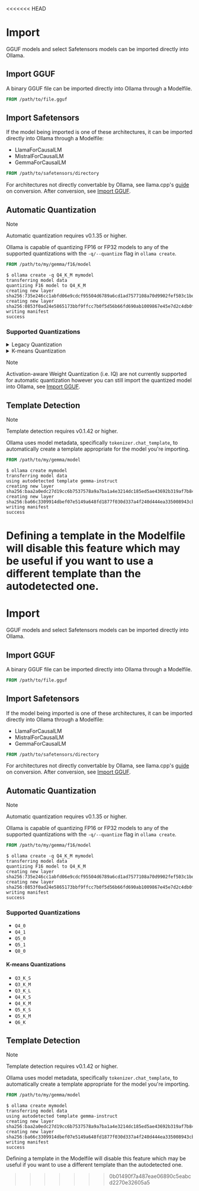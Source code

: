 <<<<<<< HEAD
# Import

GGUF models and select Safetensors models can be imported directly into Ollama.

## Import GGUF

A binary GGUF file can be imported directly into Ollama through a Modelfile.

```dockerfile
FROM /path/to/file.gguf
```

## Import Safetensors

If the model being imported is one of these architectures, it can be imported directly into Ollama through a Modelfile:

 - LlamaForCausalLM
 - MistralForCausalLM
 - GemmaForCausalLM

```dockerfile
FROM /path/to/safetensors/directory
```

For architectures not directly convertable by Ollama, see llama.cpp's [guide](https://github.com/ggerganov/llama.cpp/blob/master/README.md#prepare-and-quantize) on conversion. After conversion, see [Import GGUF](#import-gguf).

## Automatic Quantization

> [!NOTE]
> Automatic quantization requires v0.1.35 or higher.

Ollama is capable of quantizing FP16 or FP32 models to any of the supported quantizations with the `-q/--quantize` flag in `ollama create`.

```dockerfile
FROM /path/to/my/gemma/f16/model
```

```shell
$ ollama create -q Q4_K_M mymodel
transferring model data
quantizing F16 model to Q4_K_M
creating new layer sha256:735e246cc1abfd06e9cdcf95504d6789a6cd1ad7577108a70d9902fef503c1bd
creating new layer sha256:0853f0ad24e5865173bbf9ffcc7b0f5d56b66fd690ab1009867e45e7d2c4db0f
writing manifest
success
```

### Supported Quantizations

<details>
<summary>Legacy Quantization</summary>

- `Q4_0`
- `Q4_1`
- `Q5_0`
- `Q5_1`
- `Q8_0`

</details>

<details>
<summary>K-means Quantization</summary>`

- `Q3_K_S`
- `Q3_K_M`
- `Q3_K_L`
- `Q4_K_S`
- `Q4_K_M`
- `Q5_K_S`
- `Q5_K_M`
- `Q6_K`

</details>

> [!NOTE]
> Activation-aware Weight Quantization (i.e. IQ) are not currently supported for automatic quantization however you can still import the quantized model into Ollama, see [Import GGUF](#import-gguf).

## Template Detection

> [!NOTE]
> Template detection requires v0.1.42 or higher.

Ollama uses model metadata, specifically `tokenizer.chat_template`, to automatically create a template appropriate for the model you're importing.

```dockerfile
FROM /path/to/my/gemma/model
```

```shell
$ ollama create mymodel
transferring model data
using autodetected template gemma-instruct
creating new layer sha256:baa2a0edc27d19cc6b7537578a9a7ba1a4e3214dc185ed5ae43692b319af7b84
creating new layer sha256:ba66c3309914dbef07e5149a648fd1877f030d337a4f240d444ea335008943cb
writing manifest
success
```

Defining a template in the Modelfile will disable this feature which may be useful if you want to use a different template than the autodetected one.
=======
# Import

GGUF models and select Safetensors models can be imported directly into Ollama.

## Import GGUF

A binary GGUF file can be imported directly into Ollama through a Modelfile.

```dockerfile
FROM /path/to/file.gguf
```

## Import Safetensors

If the model being imported is one of these architectures, it can be imported directly into Ollama through a Modelfile:

 - LlamaForCausalLM
 - MistralForCausalLM
 - GemmaForCausalLM

```dockerfile
FROM /path/to/safetensors/directory
```

For architectures not directly convertable by Ollama, see llama.cpp's [guide](https://github.com/ggerganov/llama.cpp/blob/master/README.md#prepare-and-quantize) on conversion. After conversion, see [Import GGUF](#import-gguf).

## Automatic Quantization

> [!NOTE]
> Automatic quantization requires v0.1.35 or higher.

Ollama is capable of quantizing FP16 or FP32 models to any of the supported quantizations with the `-q/--quantize` flag in `ollama create`.

```dockerfile
FROM /path/to/my/gemma/f16/model
```

```shell
$ ollama create -q Q4_K_M mymodel
transferring model data
quantizing F16 model to Q4_K_M
creating new layer sha256:735e246cc1abfd06e9cdcf95504d6789a6cd1ad7577108a70d9902fef503c1bd
creating new layer sha256:0853f0ad24e5865173bbf9ffcc7b0f5d56b66fd690ab1009867e45e7d2c4db0f
writing manifest
success
```

### Supported Quantizations

- `Q4_0`
- `Q4_1`
- `Q5_0`
- `Q5_1`
- `Q8_0`

#### K-means Quantizations

- `Q3_K_S`
- `Q3_K_M`
- `Q3_K_L`
- `Q4_K_S`
- `Q4_K_M`
- `Q5_K_S`
- `Q5_K_M`
- `Q6_K`

## Template Detection

> [!NOTE]
> Template detection requires v0.1.42 or higher.

Ollama uses model metadata, specifically `tokenizer.chat_template`, to automatically create a template appropriate for the model you're importing.

```dockerfile
FROM /path/to/my/gemma/model
```

```shell
$ ollama create mymodel
transferring model data
using autodetected template gemma-instruct
creating new layer sha256:baa2a0edc27d19cc6b7537578a9a7ba1a4e3214dc185ed5ae43692b319af7b84
creating new layer sha256:ba66c3309914dbef07e5149a648fd1877f030d337a4f240d444ea335008943cb
writing manifest
success
```

Defining a template in the Modelfile will disable this feature which may be useful if you want to use a different template than the autodetected one.
>>>>>>> 0b01490f7a487eae06890c5eabcd2270e32605a5
